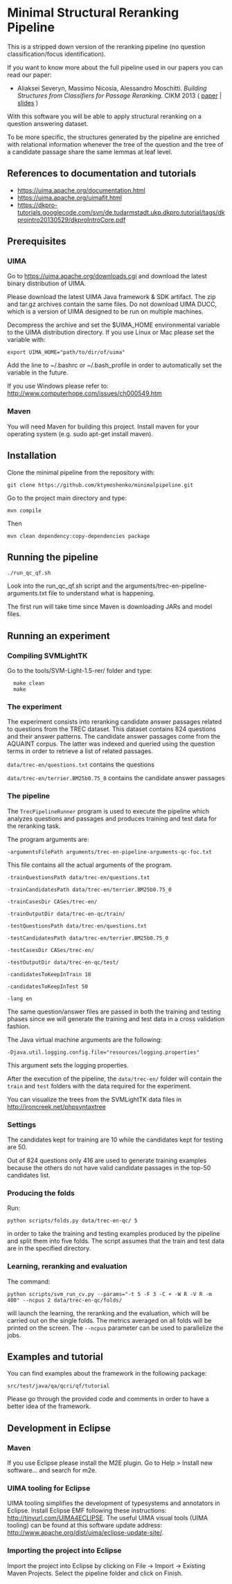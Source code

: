# Minimal Structural Reranking Pipeline

This is a stripped down version of the reranking pipeline (no question classification/focus identification).

If you want to know more about the full pipeline used in our papers you can read our paper:
* Aliaksei Severyn, Massimo Nicosia, Alessandro Moschitti. _Building Structures from Classifiers for Passage Reranking_. CIKM 2013 ( [paper](http://www.qcri.com/app/media/2060) | [slides](http://disi.unitn.it/~severyn/papers/cikm-2013-slides.pdf) )

With this software you will be able to apply structural reranking on a question answering dataset.  

To be more specific, the structures generated by the pipeline are enriched with relational information whenever the tree of the question and the tree of a candidate passage share the same lemmas at leaf level.

## References to documentation and tutorials

* https://uima.apache.org/documentation.html  
* https://uima.apache.org/uimafit.html  
* https://dkpro-tutorials.googlecode.com/svn/de.tudarmstadt.ukp.dkpro.tutorial/tags/dkprointro20130529/dkproIntroCore.pdf  

## Prerequisites

### UIMA

Go to https://uima.apache.org/downloads.cgi and download the latest binary distribution of UIMA.

Please download the latest UIMA Java framework & SDK artifact. The zip and tar.gz archives contain the same files. Do not download UIMA DUCC, which is a version of UIMA designed to be run on multiple machines.

Decompress the archive and set the $UIMA_HOME environmental variable to the
UIMA distribution directory. If you use Linux or Mac please set the variable with:

```
export UIMA_HOME="path/to/dir/of/uima"
```

Add the line to  ~/.bashrc or ~/.bash_profile in order to automatically set the variable in the future.

If you use Windows please refer to: http://www.computerhope.com/issues/ch000549.htm

### Maven

You will need Maven for building this project. Install maven for your operating system (e.g. sudo
apt-get install maven).  

## Installation

Clone the minimal pipeline from the repository with:

```
git clone https://github.com/ktymoshenko/minimalpipeline.git
```


Go to the project main directory and type:

```
mvn compile
```

Then

```
mvn clean dependency:copy-dependencies package
```

## Running the pipeline

```
./run_qc_qf.sh
```

Look into the run_qc_qf.sh script and the arguments/trec-en-pipeline-arguments.txt file to understand what is happening.  

The first run will take time since Maven is downloading JARs and model files.  

## Running an experiment

### Compiling SVMLightTK

Go to the tools/SVM-Light-1.5-rer/ folder and type:

```
  make clean  
  make
```

### The experiment
The experiment consists into reranking candidate answer passages related to questions from the TREC dataset.
This dataset contains 824 questions and their answer patterns. The candidate answer passages come from the AQUAINT corpus. The latter was indexed and queried using the question terms in order to retrieve a list of related passages.

`data/trec-en/questions.txt` contains the questions

`data/trec-en/terrier.BM25b0.75_0` contains the candidate answer passages

### The pipeline

The `TrecPipelineRunner` program is used to execute the pipeline which analyzes questions and passages and produces training and test data for the reranking task.

The program arguments are:

`-argumentsFilePath arguments/trec-en-pipeline-arguments-qc-foc.txt`

This file contains all the actual arguments of the program.

```
-trainQuestionsPath data/trec-en/questions.txt  

-trainCandidatesPath data/trec-en/terrier.BM25b0.75_0  

-trainCasesDir CASes/trec-en/  

-trainOutputDir data/trec-en-qc/train/  

-testQuestionsPath data/trec-en/questions.txt  

-testCandidatesPath data/trec-en/terrier.BM25b0.75_0  

-testCasesDir CASes/trec-en/  

-testOutputDir data/trec-en-qc/test/  

-candidatesToKeepInTrain 10  

-candidatesToKeepInTest 50  

-lang en  
```

The same question/answer files are passed in both the training and testing phases since we will generate the training and test data in a cross validation fashion.

The Java virtual machine arguments are the following:

`-Djava.util.logging.config.file="resources/logging.properties"`

This argument sets the logging properties.

After the execution of the pipeline, the `data/trec-en/` folder will contain the `train` and `test` folders with the data required for the experiment.

You can visualize the trees from the SVMLightTK data files in http://ironcreek.net/phpsyntaxtree

### Settings

The candidates kept for training are 10 while the candidates kept for testing are 50.

Out of 824 questions only 416 are used to generate training examples because the others do not have valid candidate passages in the top-50 candidates list.

### Producing the folds

Run:

```
python scripts/folds.py data/trec-en-qc/ 5
```

in order to take the training and testing examples produced by the pipeline and split them into five folds. The script assumes that the train and test data are in the specified directory.

### Learning, reranking and evaluation

The command:

```
python scripts/svm_run_cv.py --params="-t 5 -F 3 -C + -W R -V R -m 400" --ncpus 2 data/trec-en-qc/folds/
```

will launch the learning, the reranking and the evaluation, which will be carried out on the single folds. The metrics averaged on all folds will be printed on the screen. The `--ncpus` parameter can be used to parallelize the jobs.
 
## Examples and tutorial

You can find examples about the framework in the following package:

```
src/test/java/qa/qcri/qf/tutorial
```

Please go through the provided code and comments in order to have a better idea of the framework.

## Development in Eclipse

### Maven

If you use Eclipse please install the M2E plugin. Go to Help > Install new software... and search
for m2e.  

### UIMA tooling for Eclipse

UIMA tooling simplifies the development of typesystems and annotators in Eclipse. Install Eclipse EMF
following these instructions: http://tinyurl.com/UIMA4ECLIPSE. The useful UIMA visual
tools (UIMA tooling) can be found at this software update address:
http://www.apache.org/dist/uima/eclipse-update-site/.

### Importing the project into Eclipse

Import the project into Eclipse by clicking on File -> Import -> Existing Maven Projects. Select the pipeline folder and click on Finish.
